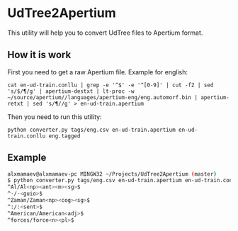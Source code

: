 # UdTree2Apertium
This utility will help you to convert UdTree files to Apertium format.

## How it is work
First you need to get a raw Apertium file.
Example for english:
```
cat en-ud-train.conllu | grep -e '^$' -e '^[0-9]' | cut -f2 | sed 's/$/¶/g' | apertium-destxt | lt-proc -w ~/source/apertium//languages/apertium-eng/eng.automorf.bin | apertium-retxt | sed 's/¶//g' > en-ud-train.apertium
```


Then you need to run this utility:
```
python converter.py tags/eng.csv en-ud-train.apertium en-ud-train.conllu eng.tagged
```

## Example
```bash
alxmamaev@alxmamaev-pc MINGW32 ~/Projects/UdTree2Apertium (master)
$ python converter.py tags/eng.csv en-ud-train.apertium en-ud-train.conllu eng.tagged
^Al/Al<np><ant><m><sg>$
^-/-<guio>$
^Zaman/Zaman<np><cog><sg>$
^:/:<sent>$
^American/American<adj>$
^forces/force<n><pl>$
```
